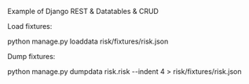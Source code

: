 Example of Django REST & Datatables & CRUD




Load fixtures:

python manage.py loaddata risk/fixtures/risk.json



Dump fixtures:

python manage.py dumpdata risk.risk --indent 4 > risk/fixtures/risk.json


